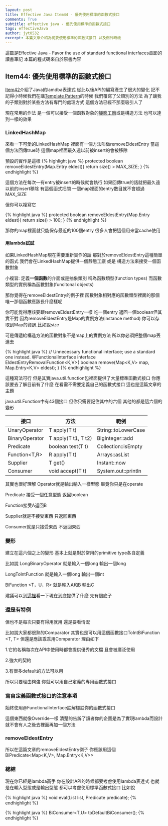 ```yaml
---
layout: post
title: Effective Java Item44 - 優先使用標準的函數式接口
comments: True 
subtitle: effective java - 優先使用標準的函數式接口
tags: effectiveJava
author: jyt0532
excerpt: 本篇文章介紹為何要使用標準的函數式接口 以及例外時機
---
```


這篇是Effective Java - Favor the use of standard functional interfaces章節的讀書筆記 本篇的程式碼來自於原書內容

## Item44: 優先使用標準的函數式接口

[Item42](/2018/08/05/prefer-lambdas-to-anonymous-classes/)介紹了Java的lamdba表達式 從此以後API的編寫產生了很大的變化 記不記得小時候我們在講[Template Pattern](/2017/09/12/template/)的時候 我們覆寫了父類別的方法 為了讓我的子類別對於某些方法有專門的處理方式 這個方法已經不那麼吸引人了

現在常用的作法 是一個可以接受一個函數對象的[靜態工廠](/2017/09/20/static-factory-method/)或是構造方法 也可以達到一樣的效果

### LinkedHashMap

來看一下可愛的LinkedHashMap 裡面有一個方法叫做removeEldestEntry 當這個方法回傳true時 這個map裡面最久遠以前被insert的會被移除

預設的實作是這樣
{% highlight java %}
protected boolean removeEldestEntry(Map.Entry eldest){
    return size() > MAX_SIZE;
}
{% endhighlight %}

這個方法在每次一有entry被insert的時候就會執行 如果回傳true的話就把最久遠以前的insert移除 有這個函式把關 一個map裡面的entry數目就不會超過MAX_SIZE

但你可以複寫它

{% highlight java %}
protected boolean removeEldestEntry(Map.Entry eldest){
    return size() > 100;
}
{% endhighlight %}

那你的map裡面就只能保存最近的100個entry 很多人會把這個用來當cache使用

#### 用lambda試試

如果LinkedHashMap現在需要重新實作的話 那對於removeEldestEntry這種簡單的函式 我們會在LinkedHashMap提供一個靜態工廠 或是 構造方法來接受一個函數對象

小複習: 定義**一個函數**的介面或是抽象類別 稱為函數類型(function types) 而函數類型的實例稱為函數對象(funcitonal objects)

那你覺得在removeEldestEntry的例子裡 函數對象相對應的函數類型裡面的那個唯一那個函數應該長什麼樣呢

你可能覺得應該要跟removeEldestEntry一樣 吃一個entry 返回一個boolean但其實不對 因為removeEldestEntry是Map的實例方法(instance method) 你可以存取到Map的資訊 比如說size

可是傳遞給構造方法的函數對象不是map上的實例方法 所以你必須把整個map丟進去

{% highlight java %}
// Unnecessary functional interface; use a standard one instead.
@FunctionalInterface interface EldestEntryRemovalFunction<K,V>{
    boolean remove(Map<K,V> map, Map.Entry<K,V> eldest);
}
{% endhighlight %}

這種寫法可行 但是其實java.util.function包裡面提供了大量標準函數式接口 你應該要去了解目前有了什麼 在看需不需要定義自己的函數式接口 這也是這篇文章的主題

java.util.Function中有43個接口 但你只需要記住其中的六個 其他的都是這六個的變形

| 接口 | 方法 | 範例  |
| --- | --- | --- |
| UnaryOperator      |T apply(T t) |String::toLowerCase |
| BinaryOperator      |T apply(T t1, T t2)      |BigInteger::add |
| Predicate | boolean test(T t)      |Collection::isEmpty |
| Function<T,R> | R apply(T t)      |Arrays::asList |
| Supplier | T get()      |Instant::now |
| Consumer | void accept(T t)      |System.out::println |

其實也很好理解 Operator就是輸出輸入一樣型態 畢竟你只是在operate

Predicate 接受一個任意型態 返回boolean

Function接受A返回B

Supplier就是不接受東西 只返回東西

Consumer就是只接受東西 不返回東西

### 變形

建立在這六個之上的變形 基本上就是對於常用的primitive type各自定義

比如說 LongBinaryOperator 就是輸入一個long 輸出一個long

LongToIntFunction 就是輸入一個long 輸出一個int

BiFunction <T，U，R> 就是輸入A和B 輸出C

建議可以到[這裡](https://docs.oracle.com/javase/8/docs/api/java/util/function/package-summary.html)看一下現在到底提供了什麼 先有個底子

### 還是有特例

但也不是每次只要有得用就用 還是要看情況

比如說大家都很熟的Comparator <T> 其實也是可以用這個函數接口ToIntBiFunction <T, T> 但還是應該乖乖用Comparator <T> 理由如下

1.它的名稱每次在API中使用時都會提供優秀的文檔 且會被廣泛使用

2.強大的契約

3.有很多default的方法可以用

所以只要理由夠強 你就可以用自己定義的專用函數式接口

### 寫自定義函數式接口的注意事項

始終使用@FunctionalInterface註解標註你的函數式接口

這個東西就像Override一樣 清楚的告訴了讀者你的企圖是為了實現lambda而設計 就不會有人之後去裡面再加一個方法

### removeEldestEntry

所以在這篇文章的removeEldestEntry例子 你應該用這個BiPredicate<Map<K,V>, Map.Entry<K,V>>

### 總結


現在你已經是lambda高手 你在設計API的時候都要考慮使用lambda表達式 也就是在輸入型態或是輸出型態 都可以考慮使用標準函數式接口 比如說

{% highlight java %}
void eval(List<Integer> list, Predicate<Integer> predicate);
{% endhighlight %}

{% highlight java %}
BiConsumer<T,U> toDefaultBiConsumer();
{% endhighlight %}
